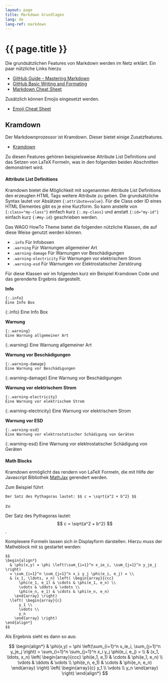 ```yaml
---
layout: page
title: Markdown Grundlagen
lang: de
lang-ref: markdown
---
```

# {{ page.title }}

Die grundsätzlichen Features von Markdown werden im Netz erklärt. Ein paar nützliche Links hierzu

- [GitHub Guide - Mastering Markdown](https://guides.github.com/features/mastering-markdown/)
- [GitHub Basic Writing and Formating](https://help.github.com/en/articles/basic-writing-and-formatting-syntax)
- [Markdown Cheat Sheet](https://guides.github.com/pdfs/markdown-cheatsheet-online.pdf)

Zusätzlich können Emojis eingesetzt werden.

- [Emoji Cheat Sheet](https://www.webfx.com/tools/emoji-cheat-sheet/)

## Kramdown

Der Markdownprozessor ist Kramdown. Dieser bietet einige Zusatzfeatures.

- [Kramdown](https://kramdown.gettalong.org/syntax.html)

Zu diesen Features gehören beispielsweise Attribute List Definitions und das Setzen von LaTeX Formeln, was in den folgenden beiden Abschnitten demonstriert wird.

#### Attribute List Definitions

Kramdown bietet die Möglichkeit mit sogenannten Attribute List Definitions den erzeugten HTML Tags weitere Attribute zu geben. Die grundsätzliche Syntax lautet vor Absätzen `{:attribute=value}`. Für die Class oder ID eines HTML Elementes gibt es je eine Kurzform. So kann anstelle von `{:class="my-class"}` einfach kurz `{:.my-class}` und anstatt `{:id="my-id"}` einfach kurz `{:#my-id}` geschrieben werden.

Das WAGO HowTo Theme bietet die folgenden nützliche Klassen, die auf diese Weise genutzt werden können.

- `.info` Für Infoboxen
- `.warning` Für Warnungen allgemeiner Art
- `.warning-damage` Für Warnungen vor Beschädigungen
- `.warning-electricity` Für Warnungen vor elektrischem Strom
- `.warning-esd` Für Warnungen vor Elektrostatischer Zerstörung

Für diese Klassen wir im folgenden kurz ein Beispiel Kramdown Code und das gerenderte Ergebnis dargestellt.

__Info__

```
{:.info}
Eine Info Box
```

{:.info}
Eine Info Box

__Warnung__

```
{:.warning}
Eine Warnung allgemeiner Art
```

{:.warning}
Eine Warnung allgemeiner Art

__Warnung vor Beschädigungen__

```
{:.warning-damage}
Eine Warnung vor Beschädigungen
```

{:.warning-damage}
Eine Warnung vor Beschädigungen

__Warnung vor elektrischem Strom__

```
{:.warning-electricity}
Eine Warnung vor elektrischem Strom
```

{:.warning-electricity}
Eine Warnung vor elektrischem Strom

__Warnung vor ESD__

```
{:.warning-esd}
Eine Warnung vor elektrostatischer Schädigung von Geräten
```

{:.warning-esd}
Eine Warnung vor elektrostatischer Schädigung von Geräten

#### Math Blocks

Kramdown ermöglicht das rendern von LaTeX Formeln, die mit Hilfe der Javascript Bibliothek [MathJax](https://www.mathjax.org/) gerendert werden.

Zum Beispiel führt

```
Der Satz des Pythagoras lautet: $$ c = \sqrt{a^2 + b^2} $$
```

zu

Der Satz des Pythagoras lautet: $$ c = \sqrt{a^2 + b^2} $$.

Komplexere Formeln lassen sich in Displayform darstellen. Hierzu muss der Matheblock mit `$$` gestartet werden:

```
$$
\begin{align*}
  & \phi(x,y) = \phi \left(\sum_{i=1}^n x_ie_i, \sum_{j=1}^n y_je_j \right)
  = \sum_{i=1}^n \sum_{j=1}^n x_i y_j \phi(e_i, e_j) = \\
  & (x_1, \ldots, x_n) \left( \begin{array}{ccc}
      \phi(e_1, e_1) & \cdots & \phi(e_1, e_n) \\
      \vdots & \ddots & \vdots \\
      \phi(e_n, e_1) & \cdots & \phi(e_n, e_n)
    \end{array} \right)
  \left( \begin{array}{c}
      y_1 \\
      \vdots \\
      y_n
    \end{array} \right)
\end{align*}
$$
```

Als Ergebnis sieht es dann so aus:

$$
\begin{align*}
  & \phi(x,y) = \phi \left(\sum_{i=1}^n x_ie_i, \sum_{j=1}^n y_je_j \right)
  = \sum_{i=1}^n \sum_{j=1}^n x_i y_j \phi(e_i, e_j) = \\
  & (x_1, \ldots, x_n) \left( \begin{array}{ccc}
      \phi(e_1, e_1) & \cdots & \phi(e_1, e_n) \\
      \vdots & \ddots & \vdots \\
      \phi(e_n, e_1) & \cdots & \phi(e_n, e_n)
    \end{array} \right)
  \left( \begin{array}{c}
      y_1 \\
      \vdots \\
      y_n
    \end{array} \right)
\end{align*}
$$